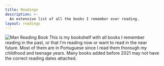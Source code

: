 ```yaml
---
title: Readings
description: >-
  An extensive list of all the books I remember ever reading.
layout: readings
---
```


<style>
img.book {
  max-width: 100px;
  margin-top: -0.5rem;
  margin-right: 1rem;
}
</style>

![Man Reading Book](https://cdn.hacdias.com/media/2022-03-man-reading.gif?class=right+pixelated+book) This is my bookshelf with all books I remember reading in the past, or that I'm reading now or want to read in the near future. Most of them are in Portuguese since I read them thorough my childhood and teenage years. Many books added before 2021 may not have the correct reading dates attached.

<!--more-->
